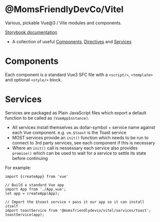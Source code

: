 @MomsFriendlyDevCo/Vitel
========================
Various, pickable Vue@3 / Vite modules and components.

[Storybook documentation](https://momsfriendlydevco.github.io/Vitel/)

* A collection of useful [Components](#components), [Directives](#directives) and [Services](#services)


Components
==========
Each component is a standard Vue3 SFC file with a `<script/>`, `<template>` and optional `<style/>` block.


Services
========
Services are packaged as Plain JavaScript files which export a default function to be called as `(VueAppInstance)`.

* All services install themselves as dollar-symbol + service name against each Vue component. e.g. `vm.$toast` is the Toast service
* MOST services provide an `init()` function which needs to be run to connect to 3rd party services, see each component if this is necessary
* Where an `init()` call is nessessary each service also provides `promise()` which can be used to wait for a service to settle its state before continuing

For example:

```javasript
import {createApp} from 'vue'

// Build a standard Vue app
import App from './App.vue';
let app = createApp(App);

// Import the $toast service + pass it our app so it can install itself
import toastService from '@momsfriendlydevco/vitel/services/toast';
toastService(app);
```
